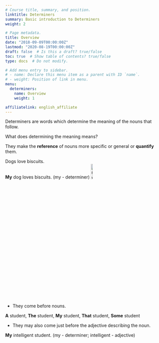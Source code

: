 ```yaml
---
# Course title, summary, and position.
linktitle: Determiners
summary: Basic introduction to Determiners
weight: 2

# Page metadata.
title: Overview
date: "2018-09-09T00:00:00Z"
lastmod: "2020-08-19T00:00:00Z"
draft: false  # Is this a draft? true/false
toc: true  # Show table of contents? true/false
type: docs  # Do not modify.

# Add menu entry to sidebar.
# - name: Declare this menu item as a parent with ID `name`.
# - weight: Position of link in menu.
menu:
  determiners:
    name: Overview
    weight: 1

affiliatelink: english_affiliate
---
```


Determiners are words which determine the meaning of the nouns that follow. 

What does determining the meaning means?

They make the <strong>reference</strong> of nouns more specific or general or <strong>quantify</strong> them.

Dogs love biscuits. <br>
<b>My</b> dog loves biscuits. (my - determiner)
<img src="../../../media/determiner/my-dog-determiner.png" alt="my - determiner" style="width:11%;height:11%;">

* They come before nouns.

<b>A</b> student, <b>The</b> student, <b>My</b> student, <b>That</b> student, <b>Some</b> student

* They may also come just before the adjective describing the noun.

<b>My</b> intelligent student. (my - determiner; intelligent - adjective)






